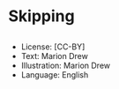 # Skipping

##

##

##

##

##

##

##

##
* License: [CC-BY]
* Text: Marion Drew
* Illustration: Marion Drew
* Language: English

